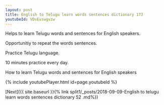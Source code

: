 ```yaml
---
layout: post
title: English to Telugu learn words sentences dictionary 173 
youtubeId: VDvEvswgvzw
---
```

 
 
Helps to learn Telugu words and sentences for English speakers.

Opportunitiy to repeat the words sentences. 

Practice Telugu language. 
 
10 minutes practice every day. 
 
How to learn Telugu words and sentences for English speakers 
 
{% include youtubePlayer.html id=page.youtubeId %}
 
 
[Next]({{ site.baseurl }}{% link  split1/_posts/2018-09-09-English to telugu learn words sentences dictionary 52 .md%})
 
